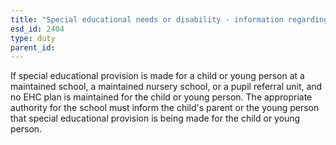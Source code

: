 ```yaml
---
title: "Special educational needs or disability - information regarding provision"
esd_id: 2404
type: duty
parent_id:  
---
```


If special educational provision is made for a child or young person at a maintained school, a maintained nursery school, or a pupil referral unit, and no EHC plan is maintained for the child or young person.  The appropriate authority for the school must inform the child's parent or the young person that special educational provision is being made for the child or young person.

